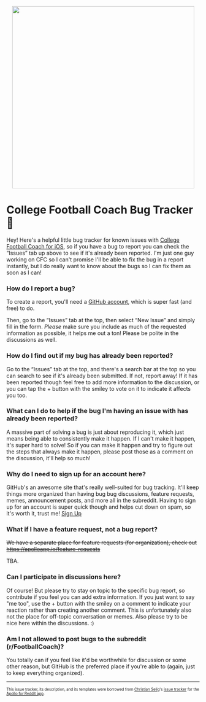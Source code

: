 <p align="center">
  <img src="http://i.imgur.com/NBtg2lC.png" width="475px" />
</p>

# College Football Coach Bug Tracker 🐛

Hey! Here's a helpful little bug tracker for known issues with [College Football Coach for iOS](https://akeaswaran.me/cfc-ios), so if you have a bug to report you can check the “Issues” tab up above to see if it's already been reported. I'm just one guy working on CFC so I can't promise I'll be able to fix the bug in a report instantly, but I do really want to know about the bugs so I can fix them as soon as I can!

### How do I report a bug?

To create a report, you'll need a [GitHub account](https://github.com/), which is super fast (and free) to do.

Then, go to the “Issues” tab at the top, then select “New Issue” and simply fill in the form. *Please* make sure you include as much of the requested information as possible, it helps me out a ton! Please be polite in the discussions as well.

### How do I find out if my bug has already been reported?

Go to the “Issues” tab at the top, and there's a search bar at the top so you can search to see if it's already been submitted. If not, report away! If it has been reported though feel free to add more information to the discussion, or you can tap the + button with the smiley to vote on it to indicate it affects you too.

### What can I do to help if the bug I'm having an issue with has already been reported?

A massive part of solving a bug is just about reproducing it, which just means being able to consistently make it happen. If I can't make it happen, it's super hard to solve! So if you can make it happen and try to figure out the steps that always make it happen, please post those as a comment on the discussion, it'll help so much!

### Why do I need to sign up for an account here?

GitHub's an awesome site that's really well-suited for bug tracking. It'll keep things more organized than having bug bug discussions, feature requests, memes, announcement posts, and more all in the subreddit. Having to sign up for an account is super quick though and helps cut down on spam, so it's worth it, trust me! [Sign Up](https://github.com/)

### What if I have a feature request, not a bug report?

~~We have a separate place for feature requests (for organization), check out https://apolloapp.io/feature-requests~~

TBA.

### Can I participate in discussions here?

Of course! But please try to stay on topic to the specific bug report, so contribute if you feel you can add extra information. If you just want to say "me too", use the + button with the smiley on a comment to indicate your reaction rather than creating another comment. This is unfortunately also not the place for off-topic conversation or memes. Also please try to be nice here within the discussions. :)

### Am I not allowed to post bugs to the subreddit (r/FootballCoach)?

You totally can if you feel like it'd be worthwhile for discussion or some other reason, but GitHub is the preferred place if you're able to (again, just to keep everything organized).

---

<sub><sup>This issue tracker, its description, and its templates were borrowed from <a href="https://github.com/christianselig">Christian Selig</a>'s [issue tracker](https://github.com/christianselig/apollo-bugs) for the [Apollo for Reddit app](https://apolloapp.io).</sup></sub>
